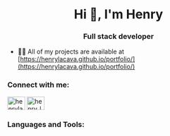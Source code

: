<h1 align="center">Hi 👋, I'm Henry</h1>
<h3 align="center">Full stack developer</h3>

- 👨‍💻 All of my projects are available at [https://henrylacava.github.io/portfolio/](https://henrylacava.github.io/portfolio/)

<h3 align="left">Connect with me:</h3>
<p align="left">
<a href="https://linkedin.com/in/henrylacava" target="blank"><img align="center" src="https://raw.githubusercontent.com/rahuldkjain/github-profile-readme-generator/master/src/images/icons/Social/linked-in-alt.svg" alt="henrylacava" height="30" width="40" /></a>
<a href="https://instagram.com/henry_lacava" target="blank"><img align="center" src="https://raw.githubusercontent.com/rahuldkjain/github-profile-readme-generator/master/src/images/icons/Social/instagram.svg" alt="henry_lacava" height="30" width="40" /></a>
</p>

<h3 align="left">Languages and Tools:</h3>


